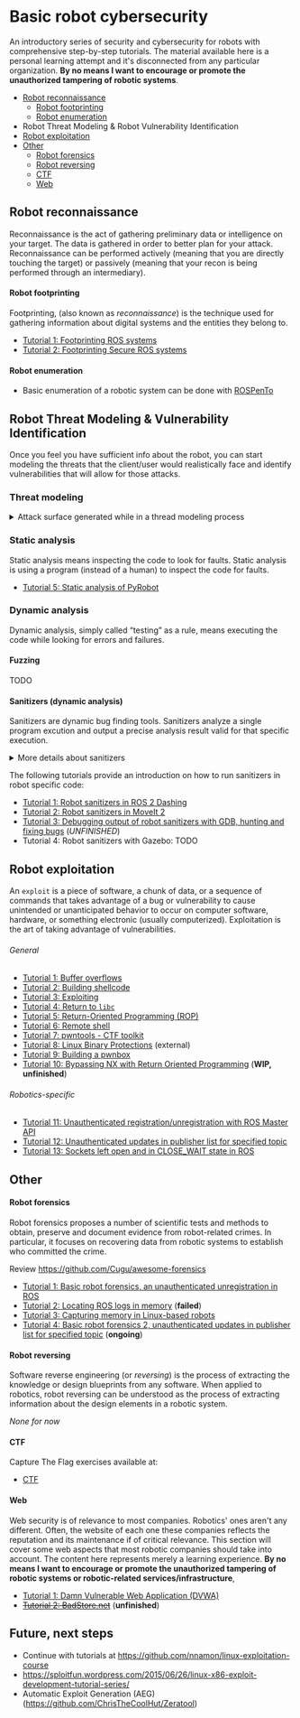 # Basic robot cybersecurity
An introductory series of security and cybersecurity for robots with comprehensive step-by-step tutorials. The material available here is a personal learning attempt and it's disconnected from any particular organization. **By no means I want to encourage or promote the unauthorized tampering of robotic systems**.

- [Robot reconnaissance](#robot-reconnaissance)
  - [Robot footprinting](#robot-footprinting)
  - [Robot enumeration](#robot-enumeration)
- Robot Threat Modeling & Robot Vulnerability Identification
- [Robot exploitation](#robot-exploitation)
- [Other](#other)
  - [Robot forensics](#robot-forensics)
  - [Robot reversing](#robot-reversing)
  - [CTF](#CTF)
  - [Web](#web)


## Robot reconnaissance
Reconnaissance is the act of gathering preliminary data or intelligence on your target. The data is gathered in order to better plan for your attack. Reconnaissance can be performed actively (meaning that you are directly touching the target) or passively (meaning that your recon is being performed through an intermediary).

#### Robot footprinting
Footprinting, (also known as *reconnaissance*) is the technique used for gathering information about digital systems and the entities they belong to.
- [Tutorial 1: Footprinting ROS systems](robot_footprinting/tutorial1/)
- [Tutorial 2: Footprinting Secure ROS systems](robot_footprinting/tutorial2/)

#### Robot enumeration
- Basic enumeration of a robotic system can be done with [ROSPenTo](https://github.com/jr-robotics/ROSPenTo)

## Robot Threat Modeling & Vulnerability Identification
Once you feel you have sufficient info about the robot, you can start modeling the threats that the client/user would realistically face and identify vulnerabilities that will allow for those attacks.

### Threat modeling
<details><summary>Attack surface generated while in a thread modeling process</summary>

![](http://design.ros2.org/articles/ros2_threat_model/threat_model_mara.png)

Refer to http://design.ros2.org/articles/ros2_threat_model.html#threat-analysis-for-the-mara-robotic-platform for a first publication on a preliminar thread model on an industrial robot manipulator. The analysis has been done from the perspective of ROS 2.

</details>

### Static analysis
Static analysis means inspecting the code to look for faults. Static analysis is using a program (instead of a human) to inspect the code for faults.
- [Tutorial 5: Static analysis of PyRobot](robot_vulnerabilities/tutorial5/)

### Dynamic analysis
Dynamic analysis, simply called “testing” as a rule, means executing the code while looking for errors and failures. 

#### Fuzzing
TODO

#### Sanitizers (dynamic analysis)
Sanitizers are dynamic bug finding tools. Sanitizers analyze a single program excution and output a precise analysis result valid for  that specific execution.

<details><summary>More details about sanitizers</summary>

As explained at https://arxiv.org/pdf/1806.04355.pdf: 

>sanitizers are similar to many well-known *exploit mitigations* in that both types of tools insert inlined reference monitors (IRMs) into the program to enforce a fine-grained security policy. Despite this similarity, however, exploit mitigations and sanitizers significantly differ in what they aim to achieve and how they are used

The difference is better understood by the following table (also from the paper) that compares `exploit mitigations` and `sanitizers`:

| | Exploit Mitigations | Sanitizers |
|-----|-------|------|
| **The goal is to ...** |  Mitigate attacks | Find vulnerabilities |
| **Used in ...** | Production | Pre-release |
| **Performance budget ...** | Very limited | Much higher |
| **Policy violations lead to ...** | Program termination | Problem diagnosis |
| **Violations triggered at location of bug ...** | Sometimes  | Always |
| **Surviving benign errors is ...** | Desired | Not desired |

</details>

The following tutorials provide an introduction on how to run sanitizers in robot specific code:
- [Tutorial 1: Robot sanitizers in ROS 2 Dashing](robot_vulnerabilities/tutorial1/)
- [Tutorial 2: Robot sanitizers in MoveIt 2](robot_vulnerabilities/tutorial2/)
- [Tutorial 3: Debugging output of robot sanitizers with GDB, hunting and fixing bugs](robot_vulnerabilities/tutorial3/) (*UNFINISHED*)
- Tutorial 4: Robot sanitizers with Gazebo: TODO

## Robot exploitation
An `exploit` is a piece of software, a chunk of data, or a sequence of commands that takes advantage of a bug or vulnerability to cause unintended or unanticipated behavior to occur on computer software, hardware, or something electronic (usually computerized). Exploitation is the art of taking advantage of vulnerabilities.

###### General
- [Tutorial 1: Buffer overflows](robot_exploitation/tutorial1/)
- [Tutorial 2: Building shellcode](robot_exploitation/tutorial2/)
- [Tutorial 3: Exploiting](robot_exploitation/tutorial3/)
- [Tutorial 4: Return to `libc`](robot_exploitation/tutorial4/)
- [Tutorial 5: Return-Oriented Programming (ROP)](robot_exploitation/tutorial5/)
- [Tutorial 6: Remote shell](robot_exploitation/tutorial6/)
- [Tutorial 7: pwntools - CTF toolkit](robot_exploitation/tutorial7/)
- [Tutorial 8: Linux Binary Protections](https://github.com/nnamon/linux-exploitation-course/blob/master/lessons/5_protections/lessonplan.md) (external)
- [Tutorial 9: Building a pwnbox](robot_exploitation/tutorial9/)
- [Tutorial 10: Bypassing NX with Return Oriented Programming](robot_exploitation/tutorial10/) (**WIP, unfinished**)

###### Robotics-specific
- [Tutorial 11: Unauthenticated registration/unregistration with ROS Master API](robot_exploitation/tutorial11/)
- [Tutorial 12: Unauthenticated updates in publisher list for specified topic](robot_exploitation/tutorial12)
- [Tutorial 13: Sockets left open and in CLOSE_WAIT state in ROS](robot_exploitation/tutorial13)

## Other
#### Robot forensics
Robot forensics proposes a number of scientific tests and methods to obtain, preserve and document evidence from robot-related crimes. In particular, it focuses on recovering data from robotic systems to establish who committed the crime.

Review https://github.com/Cugu/awesome-forensics

- [Tutorial 1: Basic robot forensics, an unauthenticated unregistration in ROS](robot_forensics/tutorial1/)
- [Tutorial 2: Locating ROS logs in memory](robot_forensics/tutorial2/) (**failed**)
- [Tutorial 3: Capturing memory in Linux-based robots](robot_forensics/tutorial3/)
- [Tutorial 4: Basic robot forensics 2, unauthenticated updates in publisher list for specified topic](robot_forensics/tutorial4/) (**ongoing**)

#### Robot reversing
Software reverse engineering (or *reversing*) is the process of extracting the knowledge or design blueprints from any software. When applied to robotics, robot reversing can be understood as the process of extracting information about the design elements in a robotic system.

*None for now*

#### CTF
Capture The Flag exercises available at:
- [CTF](CTF/)

#### Web
Web security is of relevance to most companies. Robotics' ones aren't any different. Often, the website of each one these companies reflects the reputation and its maintenance if of critical relevance. This section will cover some web aspects that most robotic companies should take into account. The content here represents merely a learning experience. **By no means I want to encourage or promote the unauthorized tampering of robotic systems or robotic-related services/infrastructure**,
- [Tutorial 1: Damn Vulnerable Web Application (DVWA)](web/tutorial1/)
- [~~Tutorial 2: BadStore.net~~](web/tutorial2/) (**unfinished**)


## Future, next steps
- Continue with tutorials at https://github.com/nnamon/linux-exploitation-course
- https://sploitfun.wordpress.com/2015/06/26/linux-x86-exploit-development-tutorial-series/
- Automatic Exploit Generation (AEG) (https://github.com/ChrisTheCoolHut/Zeratool)
